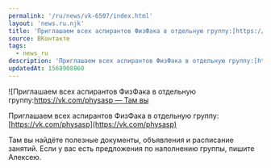```yaml
---
permalink: '/ru/news/vk-6507/index.html'
layout: 'news.ru.njk'
title: 'Приглашаем всех аспирантов ФизФака в отдельную группу:[https://vk.com/physasp — Там вы найдёте'
source: ВКонтакте
tags:
  - news_ru
description: 'Приглашаем всех аспирантов ФизФака в отдельную группу:[https://vk.com/physasp — Там вы'
updatedAt: 1568908860
---
```

![Приглашаем всех аспирантов ФизФака в отдельную группу:[https://vk.com/physasp — Там вы](https://sun9-54.userapi.com/impf/c858216/v858216653/7adec/sJYfhkM9kZA.jpg?size=1280x853&quality=96&sign=921bf8e97d4020b53757816a430beb2d&c_uniq_tag=wNQrJKSAGFGsfL2CL98U_ooeIr3dUJNrmNuj5srKXTw&type=album)

Приглашаем всех аспирантов ФизФака в отдельную группу: [https://vk.com/physasp](https://vk.com/physasp)

Там вы найдёте полезные документы, объявления и расписание занятий. Если у вас есть предложения по наполнению группы, пишите Алексею.
